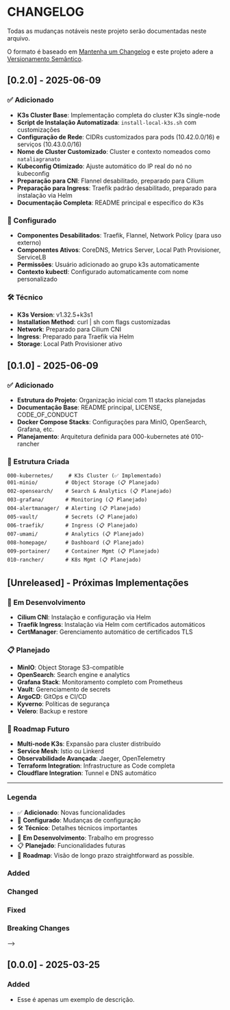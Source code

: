# CHANGELOG

Todas as mudanças notáveis ​​neste projeto serão documentadas neste arquivo.

O formato é baseado em [Mantenha um Changelog](https://keepachangelog.com/pt-BR/1.1.0/)
e este projeto adere a [Versionamento Semântico](https://semver.org/lang/pt-BR/).

## [0.2.0] - 2025-06-09

### ✅ Adicionado
- **K3s Cluster Base**: Implementação completa do cluster K3s single-node
- **Script de Instalação Automatizada**: `install-local-k3s.sh` com customizações
- **Configuração de Rede**: CIDRs customizados para pods (10.42.0.0/16) e serviços (10.43.0.0/16)
- **Nome de Cluster Customizado**: Cluster e contexto nomeados como `nataliagranato`
- **Kubeconfig Otimizado**: Ajuste automático do IP real do nó no kubeconfig
- **Preparação para CNI**: Flannel desabilitado, preparado para Cilium
- **Preparação para Ingress**: Traefik padrão desabilitado, preparado para instalação via Helm
- **Documentação Completa**: README principal e específico do K3s

### 🔧 Configurado
- **Componentes Desabilitados**: Traefik, Flannel, Network Policy (para uso externo)
- **Componentes Ativos**: CoreDNS, Metrics Server, Local Path Provisioner, ServiceLB
- **Permissões**: Usuário adicionado ao grupo k3s automaticamente
- **Contexto kubectl**: Configurado automaticamente com nome personalizado

### 🛠️ Técnico
- **K3s Version**: v1.32.5+k3s1
- **Installation Method**: curl | sh com flags customizadas
- **Network**: Preparado para Cilium CNI
- **Ingress**: Preparado para Traefik via Helm
- **Storage**: Local Path Provisioner ativo

## [0.1.0] - 2025-06-09

### ✅ Adicionado
- **Estrutura do Projeto**: Organização inicial com 11 stacks planejadas
- **Documentação Base**: README principal, LICENSE, CODE_OF_CONDUCT
- **Docker Compose Stacks**: Configurações para MinIO, OpenSearch, Grafana, etc.
- **Planejamento**: Arquitetura definida para 000-kubernetes até 010-rancher

### 📁 Estrutura Criada
```
000-kubernetes/     # K3s Cluster (✅ Implementado)
001-minio/         # Object Storage (📋 Planejado)
002-opensearch/    # Search & Analytics (📋 Planejado)
003-grafana/       # Monitoring (📋 Planejado)
004-alertmanager/  # Alerting (📋 Planejado)
005-vault/         # Secrets (📋 Planejado)
006-traefik/       # Ingress (📋 Planejado)
007-umami/         # Analytics (📋 Planejado)
008-homepage/      # Dashboard (📋 Planejado)
009-portainer/     # Container Mgmt (📋 Planejado)
010-rancher/       # K8s Mgmt (📋 Planejado)
```

## [Unreleased] - Próximas Implementações

### 🔄 Em Desenvolvimento
- **Cilium CNI**: Instalação e configuração via Helm
- **Traefik Ingress**: Instalação via Helm com certificados automáticos
- **CertManager**: Gerenciamento automático de certificados TLS

### 📋 Planejado
- **MinIO**: Object Storage S3-compatible
- **OpenSearch**: Search engine e analytics
- **Grafana Stack**: Monitoramento completo com Prometheus
- **Vault**: Gerenciamento de secrets
- **ArgoCD**: GitOps e CI/CD
- **Kyverno**: Políticas de segurança
- **Velero**: Backup e restore

### 🚀 Roadmap Futuro
- **Multi-node K3s**: Expansão para cluster distribuído
- **Service Mesh**: Istio ou Linkerd
- **Observabilidade Avançada**: Jaeger, OpenTelemetry
- **Terraform Integration**: Infrastructure as Code completa
- **Cloudflare Integration**: Tunnel e DNS automático

---

### Legenda
- ✅ **Adicionado**: Novas funcionalidades
- 🔧 **Configurado**: Mudanças de configuração
- 🛠️ **Técnico**: Detalhes técnicos importantes
- 🔄 **Em Desenvolvimento**: Trabalho em progresso
- 📋 **Planejado**: Funcionalidades futuras
- 🚀 **Roadmap**: Visão de longo prazo
straightforward as possible.

### Added

### Changed

### Fixed

### Breaking Changes
-->

## [0.0.0] - 2025-03-25

### Added
- Esse é apenas um exemplo de descrição.
